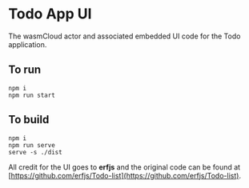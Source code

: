 # Todo App UI

The wasmCloud actor and associated embedded UI code for the Todo application.

## To run

```
npm i
npm run start
```

## To build

```
npm i
npm run serve
serve -s ./dist
```

All credit for the UI goes to **erfjs** and the original code can be found at [https://github.com/erfjs/Todo-list](https://github.com/erfjs/Todo-list).
